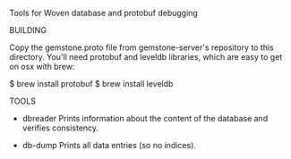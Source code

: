 Tools for Woven database and protobuf debugging

BUILDING

Copy the gemstone.proto file from gemstone-server's repository to this directory.
You'll need protobuf and leveldb libraries, which are easy to get on osx with brew:

$ brew install protobuf
$ brew install leveldb

TOOLS

* dbreader
Prints information about the content of the database and verifies consistency.

* db-dump
Prints all data entries (so no indices).